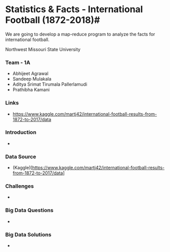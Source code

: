 # Statistics & Facts - International Football (1872-2018)#

We are going to develop a map-reduce program to analyze the facts for international football.

Northwest Missouri State University

### Team - 1A ###

* Abhijeet Agrawal
* Sandeep Mulakala
* Aditya Srimat Tirumala Pallerlamudi
* Prathibha Kamani

### Links ###

* https://www.kaggle.com/martj42/international-football-results-from-1872-to-2017/data

### Introduction ###

* 

### Data Source ###

* (Kaggle)[https://www.kaggle.com/martj42/international-football-results-from-1872-to-2017/data]

### Challenges ###

* 
### Big Data Questions ###

* 

### Big Data Solutions ###

* 

